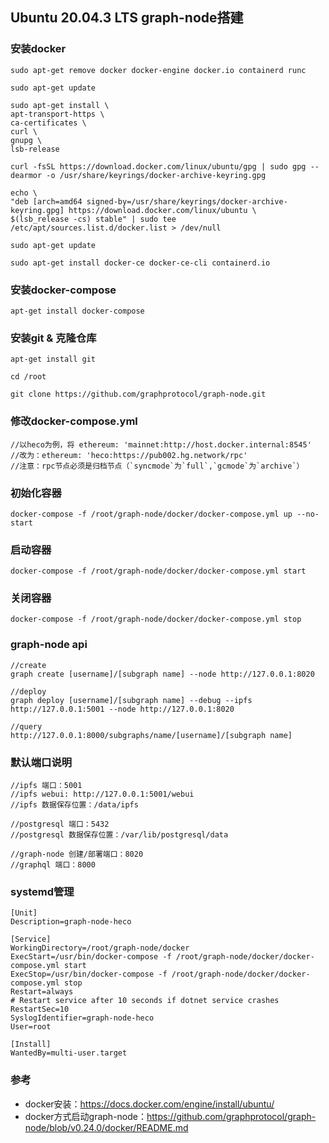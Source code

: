 ## Ubuntu 20.04.3 LTS graph-node搭建
### 安装docker
    sudo apt-get remove docker docker-engine docker.io containerd runc

    sudo apt-get update

    sudo apt-get install \
    apt-transport-https \
    ca-certificates \
    curl \
    gnupg \
    lsb-release

    curl -fsSL https://download.docker.com/linux/ubuntu/gpg | sudo gpg --dearmor -o /usr/share/keyrings/docker-archive-keyring.gpg

    echo \
    "deb [arch=amd64 signed-by=/usr/share/keyrings/docker-archive-keyring.gpg] https://download.docker.com/linux/ubuntu \
    $(lsb_release -cs) stable" | sudo tee /etc/apt/sources.list.d/docker.list > /dev/null

    sudo apt-get update

    sudo apt-get install docker-ce docker-ce-cli containerd.io
### 安装docker-compose
    apt-get install docker-compose

### 安装git & 克隆仓库
    apt-get install git

    cd /root

    git clone https://github.com/graphprotocol/graph-node.git

### 修改docker-compose.yml
    //以heco为例，将 ethereum: 'mainnet:http://host.docker.internal:8545'    
    //改为：ethereum: 'heco:https://pub002.hg.network/rpc'
    //注意：rpc节点必须是归档节点（`syncmode`为`full`,`gcmode`为`archive`）

### 初始化容器
    docker-compose -f /root/graph-node/docker/docker-compose.yml up --no-start

### 启动容器
    docker-compose -f /root/graph-node/docker/docker-compose.yml start

### 关闭容器
    docker-compose -f /root/graph-node/docker/docker-compose.yml stop

### graph-node api
    //create
    graph create [username]/[subgraph name] --node http://127.0.0.1:8020

    //deploy
    graph deploy [username]/[subgraph name] --debug --ipfs http://127.0.0.1:5001 --node http://127.0.0.1:8020    

    //query
    http://127.0.0.1:8000/subgraphs/name/[username]/[subgraph name]

### 默认端口说明
    //ipfs 端口：5001
    //ipfs webui: http://127.0.0.1:5001/webui
    //ipfs 数据保存位置：/data/ipfs

    //postgresql 端口：5432
    //postgresql 数据保存位置：/var/lib/postgresql/data
    
    //graph-node 创建/部署端口：8020
    //graphql 端口：8000

### systemd管理
    [Unit]	
    Description=graph-node-heco	

    [Service]	
    WorkingDirectory=/root/graph-node/docker
    ExecStart=/usr/bin/docker-compose -f /root/graph-node/docker/docker-compose.yml start
    ExecStop=/usr/bin/docker-compose -f /root/graph-node/docker/docker-compose.yml stop
    Restart=always	
    # Restart service after 10 seconds if dotnet service crashes	
    RestartSec=10  
    SyslogIdentifier=graph-node-heco
    User=root	

    [Install]	
    WantedBy=multi-user.target

### 参考
- docker安装：https://docs.docker.com/engine/install/ubuntu/
- docker方式启动graph-node：https://github.com/graphprotocol/graph-node/blob/v0.24.0/docker/README.md